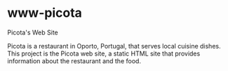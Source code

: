 # www-picota
Picota's Web Site

Picota is a restaurant in Oporto, Portugal, that serves local cuisine dishes. This project is the Picota web site, a static HTML site that provides information about the restaurant and the food.
